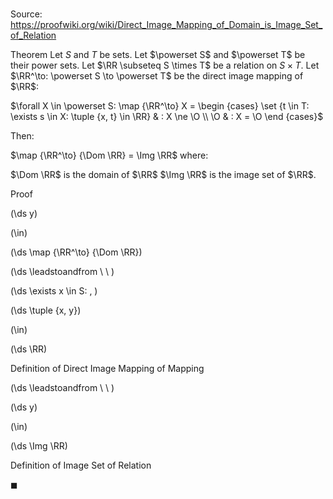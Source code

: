 # 

Source: https://proofwiki.org/wiki/Direct_Image_Mapping_of_Domain_is_Image_Set_of_Relation

Theorem
Let $S$ and $T$ be sets.
Let $\powerset S$ and $\powerset T$ be their power sets.
Let $\RR \subseteq S \times T$ be a relation on $S \times T$.
Let $\RR^\to: \powerset S \to \powerset T$ be the direct image mapping of $\RR$:

$\forall X \in \powerset S: \map {\RR^\to} X = \begin {cases} \set {t \in T: \exists s \in X: \tuple {x, t} \in \RR} & : X \ne \O \\ \O & : X = \O \end {cases}$

Then:

$\map {\RR^\to} {\Dom \RR} = \Img \RR$
where:

$\Dom \RR$ is the domain of $\RR$
$\Img \RR$ is the image set of $\RR$.


Proof













\(\ds y\)

\(\in\)







\(\ds \map {\RR^\to} {\Dom \RR}\)














\(\ds \leadstoandfrom \ \ \)

\(\ds \exists x \in S: \, \)



\(\ds \tuple {x, y}\)

\(\in\)







\(\ds \RR\)





Definition of Direct Image Mapping of Mapping








\(\ds \leadstoandfrom \ \ \)





\(\ds y\)

\(\in\)







\(\ds \Img \RR\)





Definition of Image Set of Relation



$\blacksquare$





